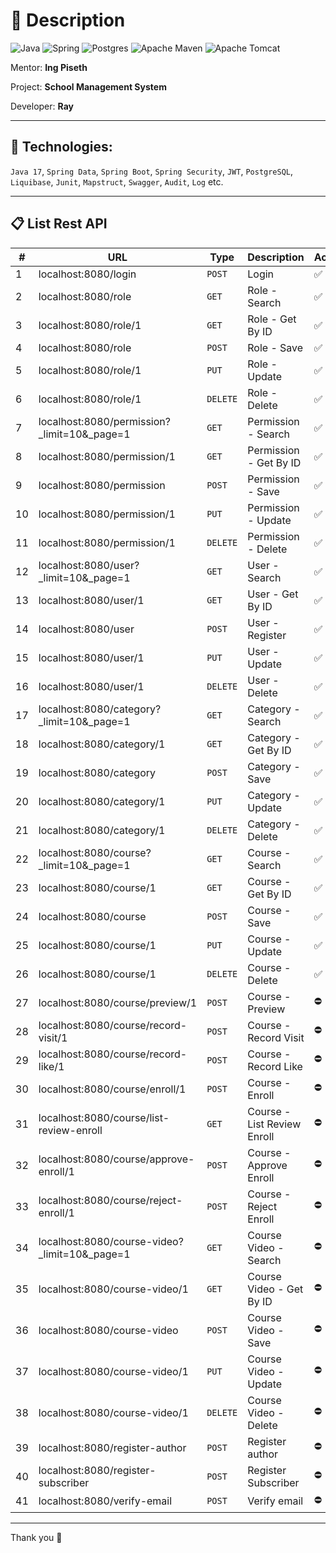 # 🌱 Description

![Java](https://img.shields.io/badge/java-%23ED8B00.svg?style=for-the-badge&logo=openjdk&logoColor=white)
![Spring](https://img.shields.io/badge/spring-%236DB33F.svg?style=for-the-badge&logo=spring&logoColor=white)
![Postgres](https://img.shields.io/badge/postgres-%23316192.svg?style=for-the-badge&logo=postgresql&logoColor=white)
![Apache Maven](https://img.shields.io/badge/Apache%20Maven-C71A36?style=for-the-badge&logo=Apache%20Maven&logoColor=white)
![Apache Tomcat](https://img.shields.io/badge/apache%20tomcat-%23F8DC75.svg?style=for-the-badge&logo=apache-tomcat&logoColor=black)

Mentor: **Ing Piseth**

Project: **School Management System**

Developer: **Ray**

---

## 🔬 Technologies:
`Java 17`, `Spring Data`, `Spring Boot`, `Spring Security`, `JWT`, `PostgreSQL`, `Liquibase`, `Junit`, `Mapstruct`, `Swagger`, `Audit`, `Log` etc.

---

## 📋 List Rest API

| # | URL | Type | Description | Active |
| - | - | - | - | - |
| 1 | localhost:8080/login | `POST` | Login | ✅ |
| 2 | localhost:8080/role | `GET` | Role  - Search | ✅ |
| 3 | localhost:8080/role/1 | `GET` | Role - Get By ID | ✅ |
| 4 | localhost:8080/role | `POST` | Role - Save | ✅ |
| 5 | localhost:8080/role/1 | `PUT` | Role - Update | ✅ |
| 6 | localhost:8080/role/1 | `DELETE` | Role - Delete | ✅ |
| 7 | localhost:8080/permission?_limit=10&_page=1 | `GET` | Permission  - Search | ✅ |
| 8 | localhost:8080/permission/1 | `GET` | Permission - Get By ID | ✅ |
| 9 | localhost:8080/permission | `POST` | Permission - Save | ✅ |
| 10 | localhost:8080/permission/1 | `PUT` | Permission - Update | ✅ |
| 11 | localhost:8080/permission/1 | `DELETE` | Permission - Delete | ✅ |
| 12 | localhost:8080/user?_limit=10&_page=1 | `GET` | User  - Search | ✅ |
| 13 | localhost:8080/user/1 | `GET` | User - Get By ID | ✅ |
| 14 | localhost:8080/user | `POST` | User - Register | ✅ |
| 15 | localhost:8080/user/1 | `PUT` | User - Update | ✅ |
| 16 | localhost:8080/user/1 | `DELETE` | User - Delete | ✅ |
| 17 | localhost:8080/category?_limit=10&_page=1 | `GET` | Category  - Search | ✅ |
| 18 | localhost:8080/category/1 | `GET` | Category - Get By ID | ✅ |
| 19 | localhost:8080/category | `POST` | Category - Save | ✅ |
| 20 | localhost:8080/category/1 | `PUT` | Category - Update | ✅ |
| 21 | localhost:8080/category/1 | `DELETE` | Category - Delete | ✅ |
| 22 | localhost:8080/course?_limit=10&_page=1 | `GET` | Course  - Search | ✅ |
| 23 | localhost:8080/course/1 | `GET` | Course - Get By ID | ✅ |
| 24 | localhost:8080/course | `POST` | Course - Save | ✅ |
| 25 | localhost:8080/course/1 | `PUT` | Course - Update | ✅ |
| 26 | localhost:8080/course/1 | `DELETE` | Course - Delete | ✅ |
| 27 | localhost:8080/course/preview/1 | `POST` | Course - Preview | ⛔ |
| 28 | localhost:8080/course/record-visit/1 | `POST` | Course - Record Visit | ⛔ |
| 29 | localhost:8080/course/record-like/1 | `POST` | Course - Record Like | ⛔ |
| 30 | localhost:8080/course/enroll/1 | `POST` | Course - Enroll | ⛔ |
| 31 | localhost:8080/course/list-review-enroll | `GET` | Course - List Review Enroll | ⛔ |
| 32 | localhost:8080/course/approve-enroll/1 | `POST` | Course - Approve Enroll | ⛔ |
| 33 | localhost:8080/course/reject-enroll/1 | `POST` | Course - Reject Enroll | ⛔ |
| 34 | localhost:8080/course-video?_limit=10&_page=1 | `GET` | Course Video  - Search | ⛔ |
| 35 | localhost:8080/course-video/1 | `GET` | Course Video - Get By ID | ⛔ |
| 36 | localhost:8080/course-video | `POST` | Course Video - Save | ⛔ |
| 37 | localhost:8080/course-video/1 | `PUT` | Course Video - Update | ⛔ |
| 38 | localhost:8080/course-video/1 | `DELETE` | Course Video - Delete | ⛔ |
| 39 | localhost:8080/register-author | `POST` | Register author | ⛔ |
| 40 | localhost:8080/register-subscriber | `POST` | Register Subscriber | ⛔ |
| 41 | localhost:8080/verify-email | `POST` | Verify email | ⛔ |

---

Thank you 🤗